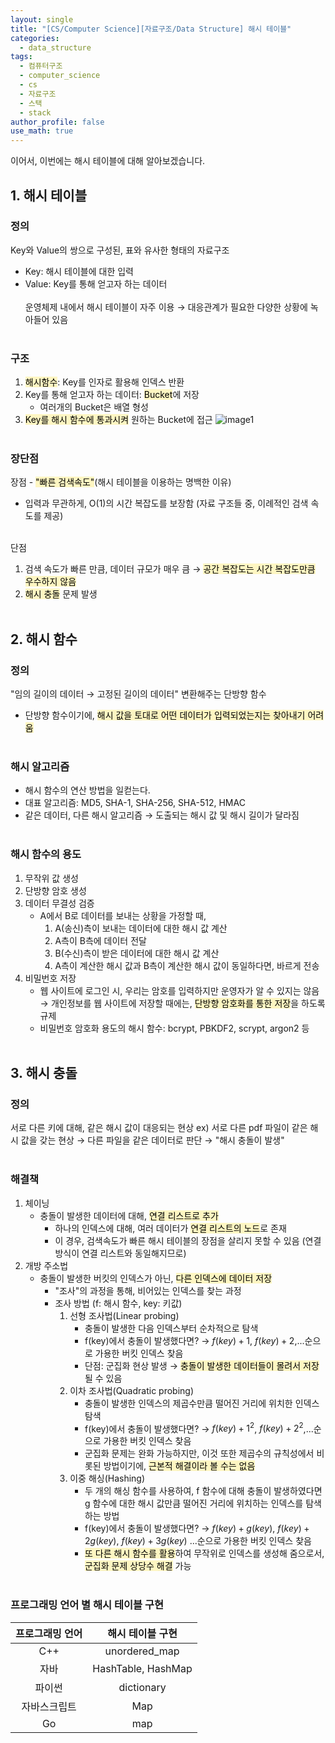 ```yaml
---
layout: single
title: "[CS/Computer Science][자료구조/Data Structure] 해시 테이블"
categories:
  - data_structure
tags:
  - 컴퓨터구조
  - computer_science
  - cs
  - 자료구조
  - 스택
  - stack
author_profile: false
use_math: true
---
```

이어서, 이번에는 해시 테이블에 대해 알아보겠습니다.

## 1. 해시 테이블
### 정의
Key와 Value의 쌍으로 구성된, 표와 유사한 형태의 자료구조
- Key: 해시 테이블에 대한 입력
- Value: Key를 통해 얻고자 하는 데이터<br><br>
운영체제 내에서 해시 테이블이 자주 이용 → 대응관계가 필요한 다양한 상황에 녹아들어 있음<br><br>

### 구조
 1. <mark style="background: #FFF3A3A6;">해시함수</mark>: Key를 인자로 활용해 인덱스 반환
 2. Key를 통해 얻고자 하는 데이터: <mark style="background: #FFF3A3A6;">Bucket</mark>에 저장
	 - 여러개의 Bucket은 배열 형성
3. <mark style="background: #FFF3A3A6;">Key를 해시 함수에 통과시켜</mark> 원하는 Bucket에 접근
	![image1](../../images/2025-03-20-cs_basic-4_5/image1.png)<br><br>

### 장단점
장점 - <mark style="background: #FFF3A3A6;">"빠른 검색속도"</mark>(해시 테이블을 이용하는 명백한 이유)
- 입력과 무관하게, O(1)의 시간 복잡도를 보장함 (자료 구조들 중, 이례적인 검색 속도를 제공)<br><br>

단점
1. 검색 속도가 빠른 만큼, 데이터 규모가 매우 큼 → <mark style="background: #FFF3A3A6;">공간 복잡도는 시간 복잡도만큼 우수하지 않음</mark>
2. <mark style="background: #FFF3A3A6;">해시 충돌</mark> 문제 발생<br><br>

## 2. 해시 함수
### 정의
"임의 길이의 데이터 → 고정된 길이의 데이터" 변환해주는 단방향 함수
- 단방향 함수이기에, <mark style="background: #FFF3A3A6;">해시 값을 토대로 어떤 데이터가 입력되었는지는 찾아내기 어려움</mark><br><br>

### 해시 알고리즘
- 해시 함수의 연산 방법을 일컫는다.
- 대표 알고리즘: MD5, SHA-1, SHA-256, SHA-512, HMAC
- 같은 데이터, 다른 해시 알고리즘 → 도출되는 해시 값 및 해시 길이가 달라짐<br><br>
### 해시 함수의 용도
1. 무작위 값 생성
2. 단방향 암호 생성
3. 데이터 무결성 검증
	- A에서 B로 데이터를 보내는 상황을 가정할 때,
		1. A(송신)측이 보내는 데이터에 대한 해시 값 계산
		2. A측이 B측에 데이터 전달
		3. B(수신)측이 받은 데이터에 대한 해시 값 계산
		4. A측이 계산한 해시 값과 B측이 계산한 해시 값이 동일하다면, 바르게 전송
4. 비밀번호 저장
	- 웹 사이트에 로그인 시, 우리는 암호를 입력하지만 운영자가 알 수 있지는 않음 → 개인정보를 웹 사이트에 저장할 때에는, <mark style="background: #FFF3A3A6;">단방향 암호화를 통한 저장</mark>을 하도록 규제
	- 비밀번호 암호화 용도의 해시 함수: bcrypt, PBKDF2, scrypt, argon2 등<br><br>

## 3. 해시 충돌
### 정의
서로 다른 키에 대해, 같은 해시 값이 대응되는 현상
ex) 서로 다른 pdf 파일이 같은 해시 값을 갖는 현상 → 다른 파일을 같은 데이터로 판단 → "해시 충돌이 발생"<br><br>
### 해결책
1. 체이닝
	- 충돌이 발생한 데이터에 대해, <mark style="background: #FFF3A3A6;">연결 리스트로 추가</mark>
		- 하나의 인덱스에 대해, 여러 데이터가 <mark style="background: #FFF3A3A6;">연결 리스트의 노드</mark>로 존재
		- 이 경우, 검색속도가 빠른 해시 테이블의 장점을 살리지 못할 수 있음 (연결 방식이 연결 리스트와 동일해지므로)
2. 개방 주소법
	- 충돌이 발생한 버킷의 인덱스가 아닌, <mark style="background: #FFF3A3A6;">다른 인덱스에 데이터 저장</mark>
		- "조사"의 과정을 통해, 비어있는 인덱스를 찾는 과정
		- 조사 방법 (f: 해시 함수, key: 키값)
			1. 선형 조사법(Linear probing)
				- 충돌이 발생한 다음 인덱스부터 순차적으로 탐색
				- f(key)에서 충돌이 발생했다면? 
					→ $f(key)+1$, $f(key)+2$,...순으로 가용한 버킷 인덱스 찾음
				- 단점: 군집화 현상 발생 → <mark style="background: #FFF3A3A6;">충돌이 발생한 데이터들이 몰려서 저장</mark>될 수 있음
			2. 이차 조사법(Quadratic probing)
				- 충돌이 발생한 인덱스의 제곱수만큼 떨어진 거리에 위치한 인덱스 탐색
				- f(key)에서 충돌이 발생했다면? 
					→ $f(key)+1^2$, $f(key)+2^2$,...순으로 가용한 버킷 인덱스 찾음
				- 군집화 문제는 완화 가능하지만, 이것 또한 제곱수의 규칙성에서 비롯된 방법이기에, <mark style="background: #FFF3A3A6;">근본적 해결이라 볼 수는 없음</mark>
			3. 이중 해싱(Hashing)
				- 두 개의 해싱 함수를 사용하여, f 함수에 대해 충돌이 발생하였다면 g 함수에 대한 해시 값만큼 떨어진 거리에 위치하는 인덱스를 탐색하는 방법
				- f(key)에서 충돌이 발생했다면? 
					→ $f(key)+g(key)$, $f(key)+2g(key)$, $f(key)+3g(key)$ ...순으로 가용한 버킷 인덱스 찾음
				- <mark style="background: #FFF3A3A6;">또 다른 해시 함수를 활용</mark>하여 무작위로 인덱스를 생성해 줌으로서, <mark style="background: #FFF3A3A6;">군집화 문제 상당수 해결</mark> 가능<br><br>

### 프로그래밍 언어 별 해시 테이블 구현

| 프로그래밍 언어 |     해시 테이블 구현      |
| :------: | :----------------: |
|   C++    |   unordered_map    |
|    자바    | HashTable, HashMap |
|   파이썬    |     dictionary     |
|  자바스크립트  |        Map         |
|    Go    |        map         |
